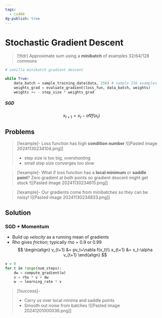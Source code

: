 ```yaml
---
tags:
  - cs484
dg-publish: true
---
```

# Stochastic Gradient Descent

> [!tldr] Approximate sum using a **minibatch** of examples 32/64/128 commons

```python
# vanilla minibatch gradient descent

while True:
	data_batch = sample_training_data(data, 256) # sample 256 examples
	weights_grad = evaluate_gradient(loss_fun, data_batch, weights)
	weights += - step_size * weights_grad
```

##### SGD
$$x_{t+1} = x_t-\alpha \nabla f(x_t)$$
## Problems

> [!example]- Loss function has high **condition number**
> ![[Pasted image 20241130234104.png]]
> * step size is too big, overshooting
> * small step size converges too slow

> [!example]- What if loss function has a **local minimum** or **saddle point**?
> Zero gradient at both points so gradient descent might get stuck
> ![[Pasted image 20241130234615.png]]

> [!example]- Our gradients come from minibatches so they can be noisy!
> ![[Pasted image 20241130234833.png]]

## Solution
### SGD + Momentum
* Build up *velocity* as a running mean of gradients
* Rho gives *friction*; typically rho = 0.9 or 0.99
$$
\begin{align}
v_{t+1} &= pv_t+\nabla f(x_t)\\
x_{t+1} &= x_t-\alpha v_{t+1}
\end{align}
$$
```python
v = 0
for t in range(num_steps):
	dw = compute_gradient(w)
	v = rho * v + dw
	w -= learning_rate * v
```

> [!success]-
> * Carry us over local minima and saddle points
> * Smooth out noise from batches
> ![[Pasted image 20241201000036.png]]





